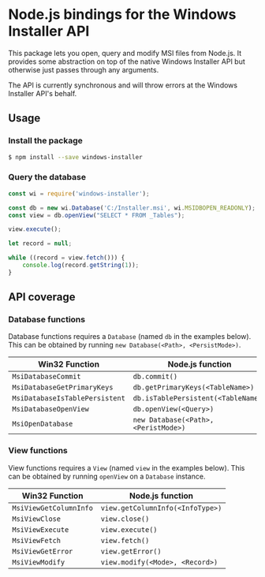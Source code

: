 # Node.js bindings for the Windows Installer API

This package lets you open, query and modify MSI files from Node.js. It
provides some abstraction on top of the native Windows Installer API but
otherwise just passes through any arguments.

The API is currently synchronous and will throw errors at the Windows Installer
API's behalf.


## Usage

### Install the package

```sh
$ npm install --save windows-installer
```

### Query the database

```js
const wi = require('windows-installer');

const db = new wi.Database('C:/Installer.msi', wi.MSIDBOPEN_READONLY);
const view = db.openView("SELECT * FROM _Tables");

view.execute();

let record = null;

while ((record = view.fetch())) {
    console.log(record.getString(1));
}
```


## API coverage

### Database functions

Database functions requires a `Database` (named `db` in the examples
below). This can be obtained by running `new Database(<Path>, <PersistMode>)`.

| Win32 Function                 | Node.js function                     |
| ------------------------------ | ------------------------------------ |
| `MsiDatabaseCommit`            | `db.commit()`                        |
| `MsiDatabaseGetPrimaryKeys `   | `db.getPrimaryKeys(<TableName>)`     |
| `MsiDatabaseIsTablePersistent` | `db.isTablePersistent(<TableName>)`  |
| `MsiDatabaseOpenView`          | `db.openView(<Query>)`               |
| `MsiOpenDatabase`              | `new Database(<Path>, <PeristMode>)` |


### View functions

View functions requires a `View` (named `view` in the examples below). This
can be obtained by running `openView` on a `Database` instance.

| Win32 Function                 | Node.js function                     |
| ------------------------------ | ------------------------------------ |
| `MsiViewGetColumnInfo`         | `view.getColumnInfo(<InfoType>)`     |
| `MsiViewClose`                 | `view.close()`                       |
| `MsiViewExecute`               | `view.execute()`                     |
| `MsiViewFetch`                 | `view.fetch()`                       |
| `MsiViewGetError`              | `view.getError()`                    |
| `MsiViewModify`                | `view.modify(<Mode>, <Record>)`      |
